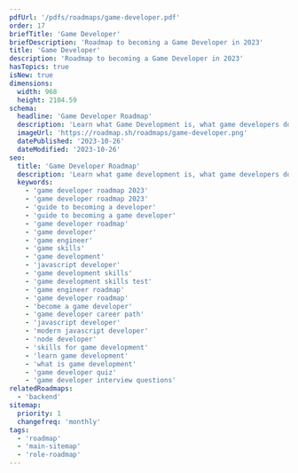 ```yaml
---
pdfUrl: '/pdfs/roadmaps/game-developer.pdf'
order: 17
briefTitle: 'Game Developer'
briefDescription: 'Roadmap to becoming a Game Developer in 2023'
title: 'Game Developer'
description: 'Roadmap to becoming a Game Developer in 2023'
hasTopics: true
isNew: true
dimensions:
  width: 968
  height: 2104.59
schema:
  headline: 'Game Developer Roadmap'
  description: 'Learn what Game Development is, what game developers do and how to become one using our community-driven roadmap.'
  imageUrl: 'https://roadmap.sh/roadmaps/game-developer.png'
  datePublished: '2023-10-26'
  dateModified: '2023-10-26'
seo:
  title: 'Game Developer Roadmap'
  description: 'Learn what game development is, what game developers do and how to become one using our community-driven roadmap.'
  keywords:
    - 'game developer roadmap 2023'
    - 'game developer roadmap 2023'
    - 'guide to becoming a developer'
    - 'guide to becoming a game developer'
    - 'game developer roadmap'
    - 'game developer'
    - 'game engineer'
    - 'game skills'
    - 'game development'
    - 'javascript developer'
    - 'game development skills'
    - 'game development skills test'
    - 'game engineer roadmap'
    - 'game developer roadmap'
    - 'become a game developer'
    - 'game developer career path'
    - 'javascript developer'
    - 'modern javascript developer'
    - 'node developer'
    - 'skills for game development'
    - 'learn game development'
    - 'what is game development'
    - 'game developer quiz'
    - 'game developer interview questions'
relatedRoadmaps:
  - 'backend'
sitemap:
  priority: 1
  changefreq: 'monthly'
tags:
  - 'roadmap'
  - 'main-sitemap'
  - 'role-roadmap'
---
```


